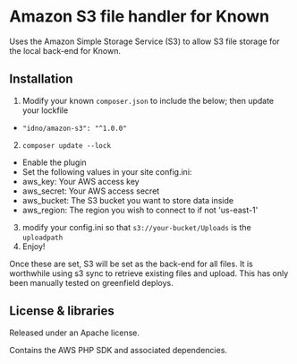 Amazon S3 file handler for Known
================================

Uses the Amazon Simple Storage Service (S3) to allow S3 file storage for the local back-end for Known.

Installation
------------

1. Modify your known `composer.json` to include the below; then update your lockfile
 * `"idno/amazon-s3": "^1.0.0"`
2. `composer update --lock`
* Enable the plugin
* Set the following values in your site config.ini:
 * aws_key: Your AWS access key
 * aws_secret: Your AWS access secret
 * aws_bucket: The S3 bucket you want to store data inside
 * aws_region: The region you wish to connect to if not 'us-east-1'
3. modify your config.ini so that `s3://your-bucket/Uploads` is the `uploadpath`
4. Enjoy!

Once these are set, S3 will be set as the back-end for all files.
It is worthwhile using s3 sync to retrieve existing files and upload.
This has only been manually tested on greenfield deploys.

License & libraries
-------------------

Released under an Apache license.

Contains the AWS PHP SDK and associated dependencies.
